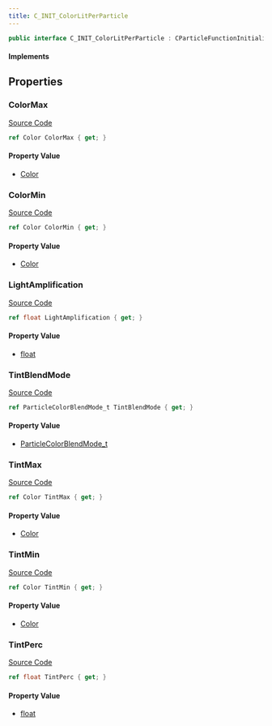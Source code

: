 ```yaml
---
title: C_INIT_ColorLitPerParticle
---
```


```csharp
public interface C_INIT_ColorLitPerParticle : CParticleFunctionInitializer, CParticleFunction, ISchemaClass<CParticleFunction>, ISchemaClass<CParticleFunctionInitializer>, ISchemaClass<C_INIT_ColorLitPerParticle>, ISchemaField, ISchemaClass, INativeHandle
```

#### Implements

## Properties

### ColorMax

[Source Code](https://github.com/swiftly-solution/swiftlys2/blob/main/managed/src/SwiftlyS2.Generated/Schemas/Interfaces/C_INIT_ColorLitPerParticle.cs#L19)

```csharp
ref Color ColorMax { get; }
```

#### Property Value

- [Color](/docs/api/shared/natives/color)

### ColorMin

[Source Code](https://github.com/swiftly-solution/swiftlys2/blob/main/managed/src/SwiftlyS2.Generated/Schemas/Interfaces/C_INIT_ColorLitPerParticle.cs#L17)

```csharp
ref Color ColorMin { get; }
```

#### Property Value

- [Color](/docs/api/shared/natives/color)

### LightAmplification

[Source Code](https://github.com/swiftly-solution/swiftlys2/blob/main/managed/src/SwiftlyS2.Generated/Schemas/Interfaces/C_INIT_ColorLitPerParticle.cs#L29)

```csharp
ref float LightAmplification { get; }
```

#### Property Value

- [float](https://learn.microsoft.com/dotnet/api/system.single)

### TintBlendMode

[Source Code](https://github.com/swiftly-solution/swiftlys2/blob/main/managed/src/SwiftlyS2.Generated/Schemas/Interfaces/C_INIT_ColorLitPerParticle.cs#L27)

```csharp
ref ParticleColorBlendMode_t TintBlendMode { get; }
```

#### Property Value

- [ParticleColorBlendMode_t](/docs/api/shared/schemadefinitions/particlecolorblendmode_t)

### TintMax

[Source Code](https://github.com/swiftly-solution/swiftlys2/blob/main/managed/src/SwiftlyS2.Generated/Schemas/Interfaces/C_INIT_ColorLitPerParticle.cs#L23)

```csharp
ref Color TintMax { get; }
```

#### Property Value

- [Color](/docs/api/shared/natives/color)

### TintMin

[Source Code](https://github.com/swiftly-solution/swiftlys2/blob/main/managed/src/SwiftlyS2.Generated/Schemas/Interfaces/C_INIT_ColorLitPerParticle.cs#L21)

```csharp
ref Color TintMin { get; }
```

#### Property Value

- [Color](/docs/api/shared/natives/color)

### TintPerc

[Source Code](https://github.com/swiftly-solution/swiftlys2/blob/main/managed/src/SwiftlyS2.Generated/Schemas/Interfaces/C_INIT_ColorLitPerParticle.cs#L25)

```csharp
ref float TintPerc { get; }
```

#### Property Value

- [float](https://learn.microsoft.com/dotnet/api/system.single)

